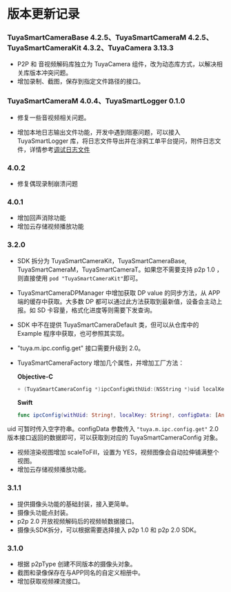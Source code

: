 # 版本更新记录

### TuyaSmartCameraBase 4.2.5、TuyaSmartCameraM 4.2.5、TuyaSmartCameraKit 4.3.2、TuyaCamera 3.13.3

* P2P 和 音视频解码库独立为 TuyaCamera 组件，改为动态库方式，以解决相关库版本冲突问题。
* 增加录制、截图，保存到指定文件路径的接口。

### TuyaSmartCameraM 4.0.4、TuyaSmartLogger 0.1.0

* 修复一些音视频相关问题。

* 增加本地日志输出文件功能，开发中遇到阻塞问题，可以接入 TuyaSmartLogger 库，将日志文件导出并在涂鸦工单平台提问，附件日志文件，详情参考[调试日志文件](https://tuyainc.github.io/tuyasmart_camera_ios_sdk_doc/zh-hans/resource/log_file.html)

### 4.0.2

* 修复偶现录制崩溃问题

### 4.0.1

* 增加回声消除功能
* 增加云存储视频播放功能

### 3.2.0

* SDK 拆分为 TuyaSmartCameraKit，TuyaSmartCameraBase, TuyaSmartCameraM，TuyaSmartCameraT。如果您不需要支持 p2p 1.0 ，则直接使用 ```pod "TuyaSmartCameraKit"```即可。
* TuyaSmartCameraDPManager 中增加获取 DP value 的同步方法，从 APP 端的缓存中获取。大多数 DP 都可以通过此方法获取到最新值，设备会主动上报。如 SD 卡容量，格式化进度等则需要下发查询。
* SDK 中不在提供 TuyaSmartCameraDefault 类，但可以从仓库中的 Example 程序中获取，也可参照其实现。
* "tuya.m.ipc.config.get" 接口需要升级到 2.0。
* TuyaSmartCameraFactory 增加几个属性，并增加工厂方法： 

    __Objective-C__
    
    ``` objectivec
    + (TuyaSmartCameraConfig *)ipcConfigWithUid:(NSString *)uid localKey:(NSString *)localKey configData:(NSDictionary *)data; 
    ```

    __Swift__
    
    ```swift
    func ipcConfig(withUid: String!, localKey: String!, configData: [AnyHashable : Any]!)
    ```
    

uid 可暂时传入空字符串。configData 参数传入 `"tuya.m.ipc.config.get"`  2.0 版本接口返回的数据即可，可以获取到对应的 TuyaSmartCameraConfig 对象。
* 视频渲染视图增加 scaleToFill，设置为 YES，视频图像会自动拉伸铺满整个视图。
* 增加云存储视频播放功能。

### 3.1.1

* 提供摄像头功能的基础封装，接入更简单。
* 摄像头功能点封装。
* p2p 2.0 开放视频解码后的视频帧数据接口。
* 摄像头SDK拆分，可以根据需要选择接入 p2p 1.0 和 p2p 2.0 SDK。

### 3.1.0

* 根据 p2pType 创建不同版本的摄像头对象。
* 截图和录像保存在与APP同名的自定义相册中。
* 增加获取视频裸流接口。
